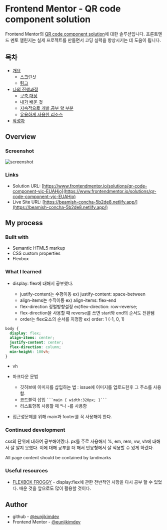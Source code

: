 # Frontend Mentor - QR code component solution

Frontend Mentor의 [QR code component solution](https://www.frontendmentor.io/challenges/qr-code-component-iux_sIO_H)에 대한 솔루션입니다. 프론트엔드 멘토 챌린지는 실제 프로젝트를 만들면서 코딩 실력을 향상시키는 데 도움이 됩니다.

## 목차

- [개요](#overview)
  - [스크린샷](#screenshot)
  - [링크](#links)
- [나의 진행과정](#my-process)
  - [구축 대상](#built-with)
  - [내가 배운 것](#what-i-learned)
  - [지속적으로 개발,공부 할 부분](#continued-development)
  - [유용하게 사용한 리소스](#useful-resources)
- [작성자](#author)

## Overview

### Screenshot

![screenshot](https://user-images.githubusercontent.com/107173877/220589856-3f967919-ad13-4565-b32c-d71af69f1a74.jpg)

### Links

- Solution URL: [https://www.frontendmentor.io/solutions/qr-code-component-vjc-EUAHjo](https://www.frontendmentor.io/solutions/qr-code-component-vjc-EUAHjo)
- Live Site URL: [https://beamish-concha-5b2de8.netlify.app/](https://beamish-concha-5b2de8.netlify.app/)

## My process

### Built with

- Semantic HTML5 markup
- CSS custom properties
- Flexbox

### What I learned

- display: flex에 대해서 공부했다.

  * justify-content는 수평이동 ex) justify-content: space-between
  * align-items는 수직이동 ex) align-items: flex-end
  * flex-direction 정렬방향설정 ex)flex-direction: row-reverse;
  * flex-direction을 사용할 때 reverse를 쓰면 start와 end의 순서도 전환됌
  * order는 flex요소의 순서를 지정함 ex) order: 1 (-1, 0, 1)

```css
body {
  display: flex;
  align-items: center;
  justify-content: center;
  flex-direction: column;
  min-height: 100vh;
}
```

- vh

- 마크다운 문법

  * 깃허브에 이미지를 삽입하는 법 : issue에 이미지를 업로드한후 그 주소를 사용함.
  * 코드블럭 삽입 ` ```main { width:320px; }``` `
  * 리스트항목 사용할 때 \*나 -를 사용함

- 접근성문제를 위해 main과 footer를 꼭 사용해야 한다.

### Continued development

css의 단위에 대하여 공부해야겠다.
px를 주로 사용해서 %, em, rem, vw, vh에 대해서 잘 알지 못했다.
이에 대해 공부를 더 해서 반응형에서 잘 적용할 수 있게 하겠다.

All page content should be contained by landmarks

### Useful resources

- [FLEXBOX FROGGY](https://flexboxfroggy.com/#ko) - display:flex에 관한 전반적인 사항을 다시 공부 할 수 있었다. 배운 것을 앞으로도 많이 활용할 것이다.

## Author

- github - [@eunjikimdev](https://github.com/eunjikimdev)
- Frontend Mentor - [@eunjikimdev](https://www.frontendmentor.io/profile/eunjikimdev)

